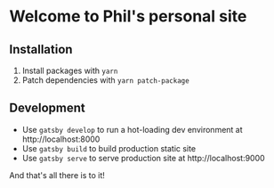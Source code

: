 # Welcome to Phil's personal site

## Installation

1. Install packages with `yarn`
2. Patch dependencies with `yarn patch-package`

## Development

- Use `gatsby develop` to run a hot-loading dev environment at http://localhost:8000
- Use `gatsby build` to build production static site
- Use  `gatsby serve` to serve production site at http://localhost:9000

And that's all there is to it!
